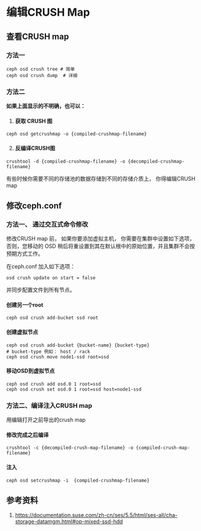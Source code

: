 # 编辑CRUSH Map

## 查看CRUSH map

### 方法一

```shell
ceph osd crush tree # 简单
ceph osd crush dump  # 详细
```

### 方法二

**如果上面显示的不明确，也可以：**

1. #### 获取 CRUSH 图
```shell
ceph osd getcrushmap -o {compiled-crushmap-filename}
```
2. #### 反编译CRUSH图
```shell
crushtool -d {compiled-crushmap-filename} -o {decompiled-crushmap-filename}
```


有些时候你需要不同的存储池的数据存储到不同的存储介质上， 你得编辑CRUSH map

## 修改ceph.conf

### 方法一、 通过交互式命令修改
修改CRUSH map 前， 如果你要添加虚拟主机， 你需要在集群中设置如下选项，否则，您移动的 OSD 稍后将重设置到其在默认根中的原始位置，并且集群不会按预期方式工作。

在ceph.conf 加入如下选项：

```shell
osd crush update on start = false
```

并同步配置文件到所有节点。

#### 创建另一个root

```shell
ceph osd crush add-bucket ssd root
```

#### 创建虚拟节点

```shell
ceph osd crush add-bucket {bucket-name} {bucket-type}
# bucket-type 例如： host / rack
ceph osd crush move node1-ssd root=ssd
```

#### 移动OSD到虚拟节点

```shell
ceph osd crush add osd.0 1 root=ssd
ceph osd crush set osd.0 1 root=ssd host=node1-ssd
```



### 方法二、编译注入CRUSH map
用编辑打开之前导出的crush map
#### 修改完成之后编译
```shell
crushtool -c {decompiled-crush-map-filename} -o {compiled-crush-map-filename}
```
#### 注入
```shell
ceph osd setcrushmap -i  {compiled-crushmap-filename}
```

## 参考资料

1. https://documentation.suse.com/zh-cn/ses/5.5/html/ses-all/cha-storage-datamgm.html#op-mixed-ssd-hdd

